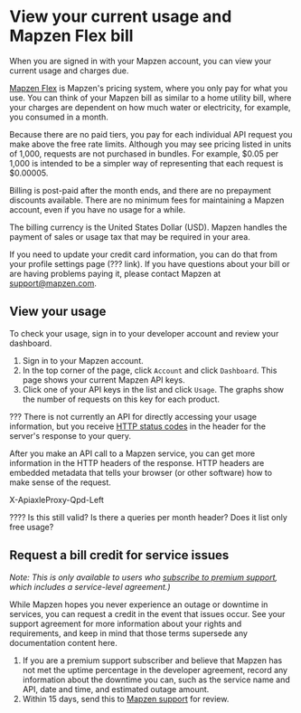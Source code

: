 # View your current usage and Mapzen Flex bill

When you are signed in with your Mapzen account, you can view your current usage and charges due.

[Mapzen Flex](https://mapzen.com/pricing) is Mapzen's pricing system, where you only pay for what you use. You can think of your Mapzen bill as similar to a home utility bill, where your charges are dependent on how much water or electricity, for example, you consumed in a month.

Because there are no paid tiers, you pay for each individual API request you make above the free rate limits. Although you may see pricing listed in units of 1,000, requests are not purchased in bundles. For example, $0.05 per 1,000 is intended to be a simpler way of representing that each request is $0.00005.

Billing is post-paid after the month ends, and there are no prepayment discounts available. There are no minimum fees for maintaining a Mapzen account, even if you have no usage for a while.

The billing currency is the United States Dollar (USD). Mapzen handles the payment of sales or usage tax that may be required in your area.

If you need to update your credit card information, you can do that from your profile settings page (??? link). If you have questions about your bill or are having problems paying it, please contact Mapzen at support@mapzen.com.

## View your usage

To check your usage, sign in to your developer account and review your dashboard.

1. Sign in to your Mapzen account.
2. In the top corner of the page, click `Account` and click `Dashboard`. This page shows your current Mapzen API keys.
3. Click one of your API keys in the list and click `Usage`. The graphs show the number of requests on this key for each product.

???
There is not currently an API for directly accessing your usage information, but you receive [HTTP status codes](https://en.wikipedia.org/wiki/List_of_HTTP_status_codes) in the header for the server's response to your query.

After you make an API call to a Mapzen service, you can get more information in the HTTP headers of the response. HTTP headers are embedded metadata that tells your browser (or other software) how to make sense of the request.

X-ApiaxleProxy-Qpd-Left

???? Is this still valid? Is there a queries per month header? Does it list only free usage?

## Request a bill credit for service issues

_Note: This is only available to users who [subscribe to premium support](account-settings.md#Subscribe-to-premium-support-services), which includes a service-level agreement.)_

While Mapzen hopes you never experience an outage or downtime in services, you can request a credit in the event that issues occur. See your support agreement for more information about your rights and requirements, and keep in mind that those terms supersede any documentation content here.

1. If you are a premium support subscriber and believe that Mapzen has not met the uptime percentage in the developer agreement, record any information about the downtime you can, such as the service name and API, date and time, and estimated outage amount.
2. Within 15 days, send this to [Mapzen support](mailto:support@mapzen.com) for review.

